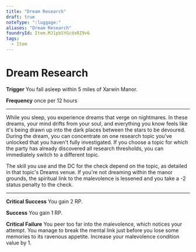```yaml
---
title: "Dream Research"
draft: true
noteType: ":luggage:"
aliases: "Dream Research"
foundryId: Item.MJ1pbSYGcdxRZ9v6
tags:
  - Item
---
```


# Dream Research

**Trigger** You fall asleep within 5 miles of Xarwin Manor.

**Frequency** once per 12 hours

* * *

While you sleep, you experience dreams that verge on nightmares. In these dreams, your mind drifts from your soul, and everything you know feels like it's being drawn up into the dark places between the stars to be devoured. During the dream, you can concentrate on one research topic you've unlocked that you haven't fully investigated. If you choose a topic for which the party has already discovered all research thresholds, you can immediately switch to a different topic.

The skill you use and the DC for the check depend on the topic, as detailed in that topic's Dreams venue. If you're not dreaming within the manor grounds, the spiritual link to the malevolence is lessened and you take a -2 status penalty to the check.

* * *

**Critical Success** You gain 2 RP.

**Success** You gain 1 RP.

**Critical Failure** You peer too far into the malevolence, which notices your attempt. You manage to break the mental link just before you lose some memories to its ravenous appetite. Increase your malevolence condition value by 1.
